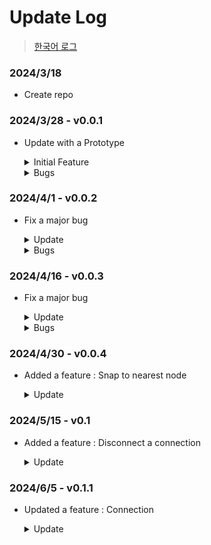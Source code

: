 # Update Log
> [한국어 로그](./UpdateLog_Kor.md)

### 2024/3/18
- Create repo

### 2024/3/28 - v0.0.1
- Update with a Prototype

  <details>
    <summary>Initial Feature</summary>
    
    1. Select an entity by clicking
    2. Drag selected entity
    3. Highlight selected entity
    4. Click and drag node : Render a line in canvas as UI

    ![1-1](https://github.com/ysj0828/NodeSystem/assets/63217600/312a31f4-ec84-4ba0-ba36-cd841bd5aed0)


  </details>
  
  <details>
    <summary>Bugs</summary>
    
    1. Line not being rendered at correct position
 
    ![2-1](https://github.com/ysj0828/NodeSystem/assets/63217600/02615dc2-c808-47b0-9db6-a605ba5c48af)
      
  </details>


### 2024/4/1 - v0.0.2
- Fix a major bug

  <details>
    <summary>Update</summary>
    
    1. Bug fix
        - Line not being rendered at correct position

  </details>
  
  <details>
    <summary>Bugs</summary>
    
    1. Connected line not being rendered
    2. Node OnDrag : Line not snapping to a node nearby

    ![3-1](https://github.com/ysj0828/NodeSystem/assets/63217600/ba55d38d-23b7-413f-897e-a05b8ce29f52)

  </details>



### 2024/4/16 - v0.0.3
- Fix a major bug

  <details>
    <summary>Update</summary>
    
    1. Bug fix
        - Connected line not being rendered

  </details>
  
  <details>
    <summary>Bugs</summary>
    
    1. Node OnDrag : Line not snapping to a node nearby

    ![4-1](https://github.com/ysj0828/NodeSystem/assets/63217600/123649d7-73c0-4cc9-9e37-3a9785616c78)


  </details>


### 2024/4/30 - v0.0.4
- Added a feature : Snap to nearest node

  <details>
    <summary>Update</summary>
    
    1. Feature : snap to nearest node
         - A connection will snap to a nearby node once it gets close enough
    
    ![5-1](https://github.com/ysj0828/NodeSystem/assets/63217600/e80a0f24-4f98-4a33-8813-9d4d284ab1fa)

  </details>


### 2024/5/15 - v0.1
- Added a feature : Disconnect a connection

  <details>
    <summary>Update</summary>
    
    1. Feature : Disconnect a connection
         - A connection can now be disconnected by dragging it to empty space
    
    ![6-1](https://github.com/ysj0828/NodeSystem/assets/63217600/7f8febfd-e6a7-4f00-880e-998d57a3af88)


  </details>


### 2024/6/5 - v0.1.1
- Updated a feature : Connection

  <details>
    <summary>Update</summary>
    
    1. Feature : Connection
         - Connections can no longer be initiated from input node

  </details>
